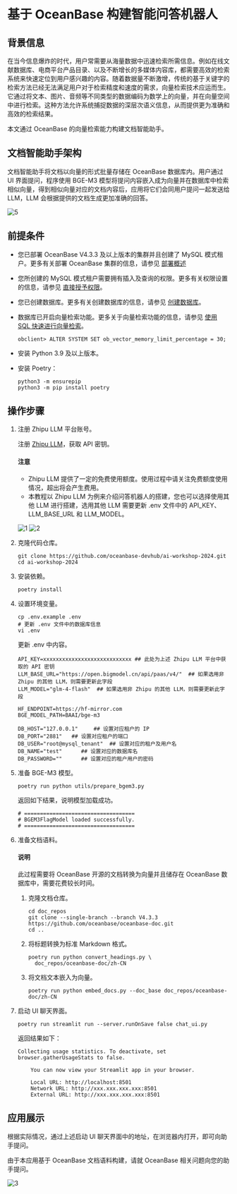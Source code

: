 # 基于 OceanBase 构建智能问答机器人

## 背景信息

在当今信息爆炸的时代，用户常需要从海量数据中迅速检索所需信息。例如在线文献数据库、电商平台产品目录、以及不断增长的多媒体内容库，都需要高效的检索系统来快速定位到用户感兴趣的内容。随着数据量不断激增，传统的基于关键字的检索方法已经无法满足用户对于检索精度和速度的需求，向量检索技术应运而生。它通过将文本、图片、音频等不同类型的数据编码为数学上的向量，并在向量空间中进行检索。这种方法允许系统捕捉数据的深层次语义信息，从而提供更为准确和高效的检索结果。

本文通过 OceanBase 的向量检索能力构建文档智能助手。

## 文档智能助手架构

文档智能助手将文档以向量的形式批量存储在 OceanBase 数据库内。用户通过 UI 界面提问，程序使用 BGE-M3 模型将提问内容嵌入成为向量并在数据库中检索相似向量，得到相似向量对应的文档内容后，应用将它们会同用户提问一起发送给 LLM，LLM 会根据提供的文档生成更加准确的回答。

![5](https://obbusiness-private.oss-cn-shanghai.aliyuncs.com/doc/img/observer-enterprise/V4.3.3/practical-tutorial/building-an-intelligent-question-answering-robot-based-on-OceanBase.png)

## 前提条件

* 您已部署 OceanBase V4.3.3 及以上版本的集群并且创建了 MySQL 模式租户。更多有关部署 OceanBase 集群的信息，请参见 [部署概述](../400.deploy/100.deploy-overview.md)

* 您所创建的 MySQL 模式租户需要拥有插入及查询的权限。更多有关权限设置的信息，请参见 [直接授予权限](../600.manage/500.security-and-permissions/300.access-control/200.user-and-permission/200.permission-of-mysql-mode/200.authority-of-mysql-mode.md)。

* 您已创建数据库。更多有关创建数据库的信息，请参见 [创建数据库](../300.develop/100.application-development-of-mysql-mode/300.database-object-planning-of-mysql-mode/100.create-database-of-mysql-mode-in-develop.md)。


* 数据库已开启向量检索功能。更多关于向量检索功能的信息，请参见 [使用 SQL 快速进行向量检索](../640.ob-vector-search/120.ob-vector-search-quick-start/100.ob-vector-search-sql-quick-start.md)。

    ```shell
    obclient> ALTER SYSTEM SET ob_vector_memory_limit_percentage = 30;
    ```

* 安装 Python 3.9 及以上版本。

* 安装 Poetry：

    ```shell
    python3 -m ensurepip
    python3 -m pip install poetry
    ```

## 操作步骤

1. 注册 Zhipu LLM 平台账号。

    注册 [Zhipu LLM](https://open.bigmodel.cn/login?redirect=%2Fusercenter%2Fapikeys)，获取 API 密钥。

    <main id="notice" type='notice'>
      <h4>注意</h4>
      <ul><li>Zhipu LLM 提供了一定的免费使用额度。使用过程中请关注免费额度使用情况，超出将会产生费用。</li>
      <li>本教程以 Zhipu LLM 为例来介绍问答机器人的搭建，您也可以选择使用其他 LLM 进行搭建，选用其他 LLM 需要更新 .env 文件中的 API_KEY、LLM_BASE_URL 和 LLM_MODEL。</li></ul>
    </main>

    ![1](https://obbusiness-private.oss-cn-shanghai.aliyuncs.com/doc/img/cloud/tutorial/zhipu-dashboard.png)
    ![2](https://obbusiness-private.oss-cn-shanghai.aliyuncs.com/doc/img/cloud/tutorial/zhipu-api-key.png)

2. 克隆代码仓库。

    ```shell
    git clone https://github.com/oceanbase-devhub/ai-workshop-2024.git
    cd ai-workshop-2024 
    ```

3. 安装依赖。

    ```shell
    poetry install
    ```

4. 设置环境变量。

    ```shell
    cp .env.example .env
    # 更新 .env 文件中的数据库信息
    vi .env
    ```

    更新 .env 中内容。

    ```shell
    API_KEY=xxxxxxxxxxxxxxxxxxxxxxxxxxxx ## 此处为上述 Zhipu LLM 平台中获取的 API 密钥
    LLM_BASE_URL="https://open.bigmodel.cn/api/paas/v4/"  ## 如果选用非 Zhipu 的其他 LLM，则需要更新此字段
    LLM_MODEL="glm-4-flash"  ## 如果选用非 Zhipu 的其他 LLM，则需要更新此字段

    HF_ENDPOINT=https://hf-mirror.com
    BGE_MODEL_PATH=BAAI/bge-m3

    DB_HOST="127.0.0.1"     ## 设置对应租户的 IP
    DB_PORT="2881"   ## 设置对应租户的端口
    DB_USER="root@mysql_tenant"  ## 设置对应的租户及用户名
    DB_NAME="test"      ## 设置对应的数据库名
    DB_PASSWORD=""      ## 设置对应的租户用户的密码
    ```

5. 准备 BGE-M3 模型。

    ```shell
    poetry run python utils/prepare_bgem3.py
    ```

    返回如下结果，说明模型加载成功。

    ```shell
    # ===================================
    # BGEM3FlagModel loaded successfully.
    # ===================================
    ```

6. 准备文档语料。

    <main id="notice" type='explain'>
      <h4>说明</h4>
      <p>此过程需要将 OceanBase 开源的文档转换为向量并且储存在 OceanBase 数据库中，需要花费较长时间。</p>
    </main>

   1. 克隆文档仓库。

        ```shell
        cd doc_repos
        git clone --single-branch --branch V4.3.3 https://github.com/oceanbase/oceanbase-doc.git
        cd ..
        ```

   2. 将标题转换为标准 Markdown 格式。

        ```shell
        poetry run python convert_headings.py \
          doc_repos/oceanbase-doc/zh-CN 
        ```

   3. 将文档文本嵌入为向量。

        ```shell
        poetry run python embed_docs.py --doc_base doc_repos/oceanbase-doc/zh-CN
        ```

7. 启动 UI 聊天界面。

    ```shell
    poetry run streamlit run --server.runOnSave false chat_ui.py
    ```

    返回结果如下：

    ```shell
    Collecting usage statistics. To deactivate, set browser.gatherUsageStats to false.

        You can now view your Streamlit app in your browser.

        Local URL: http://localhost:8501
        Network URL: http://xxx.xxx.xxx.xxx:8501
        External URL: http://xxx.xxx.xxx.xxx:8501
    ```

## 应用展示

根据实际情况，通过上述启动 UI 聊天界面中的地址，在浏览器内打开，即可向助手提问。

由于本应用基于 OceanBase 文档语料构建，请就 OceanBase 相关问题向您的助手提问。

![3](https://obbusiness-private.oss-cn-shanghai.aliyuncs.com/doc/img/cloud/tutorial/rag_pic.png)
